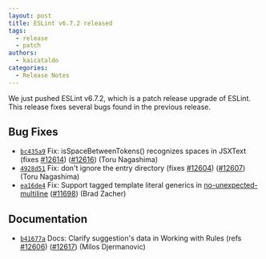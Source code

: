 ```yaml
---
layout: post
title: ESLint v6.7.2 released
tags:
  - release
  - patch
authors:
  - kaicataldo
categories:
  - Release Notes
---
```


We just pushed ESLint v6.7.2, which is a patch release upgrade of ESLint. This release fixes several bugs found in the previous release.












## Bug Fixes


* [`bc435a9`](https://github.com/eslint/eslint/commit/bc435a93afd6ba4def1b53993ef7cf8220f3f070) Fix: isSpaceBetweenTokens() recognizes spaces in JSXText (fixes [#12614](https://github.com/eslint/eslint/issues/12614)) ([#12616](https://github.com/eslint/eslint/issues/12616)) (Toru Nagashima)
* [`4928d51`](https://github.com/eslint/eslint/commit/4928d513b4fe716c7ed958c294a10ef8517be25e) Fix: don't ignore the entry directory (fixes [#12604](https://github.com/eslint/eslint/issues/12604)) ([#12607](https://github.com/eslint/eslint/issues/12607)) (Toru Nagashima)
* [`ea16de4`](https://github.com/eslint/eslint/commit/ea16de4e7c6f661398b0b7843f95e5f307c89551) Fix: Support tagged template literal generics in [no-unexpected-multiline](/docs/rules/no-unexpected-multiline) ([#11698](https://github.com/eslint/eslint/issues/11698)) (Brad Zacher)




## Documentation


* [`b41677a`](https://github.com/eslint/eslint/commit/b41677ae2a143790b19b0e70391a46ec6c8f5de1) Docs: Clarify suggestion's data in Working with Rules (refs [#12606](https://github.com/eslint/eslint/issues/12606)) ([#12617](https://github.com/eslint/eslint/issues/12617)) (Milos Djermanovic)









